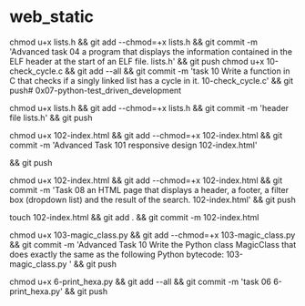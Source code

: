 # web_static
chmod u+x lists.h && git add --chmod=+x lists.h && git commit -m 'Advanced task 04 a program that displays the information contained in the ELF header at the start of an ELF file. lists.h' && git push
chmod u+x 10-check_cycle.c && git add --all && git commit -m 'task 10 Write a function in C that checks if a singly linked list has a cycle in it. 10-check_cycle.c' && git push# 0x07-python-test_driven_development

chmod u+x lists.h && git add --chmod=+x lists.h && git commit -m 'header file lists.h' && git push

chmod u+x 102-index.html && git add --chmod=+x 102-index.html && git commit -m 'Advanced Task 101 responsive design 102-index.html'

&& git push

chmod u+x 102-index.html && git add --chmod=+x 102-index.html && git commit -m 'Task 08 an HTML page that displays a header, a footer, a filter box (dropdown list) and the result of the search. 102-index.html'
 && git push

touch 102-index.html && git add . && git commit -m 102-index.html


chmod u+x 103-magic_class.py && git add --chmod=+x 103-magic_class.py && git commit -m 'Advanced Task 10 Write the Python class MagicClass that does exactly the same as the following Python bytecode: 103-magic_class.py ' && git push

chmod u+x 6-print_hexa.py && git add --all && git commit -m 'task 06 6-print_hexa.py' && git push
